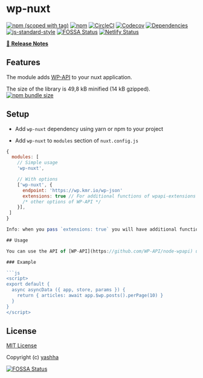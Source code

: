 # wp-nuxt

[![npm (scoped with tag)](https://img.shields.io/npm/v/wp-nuxt.svg?style=flat-square)](https://www.npmjs.com/package/wp-nuxt)
[![npm](https://img.shields.io/npm/dt/wp-nuxt.svg?style=flat-square)](https://www.npmjs.com/package/wp-nuxt)
[![CircleCI](https://img.shields.io/circleci/project/github/yashha/wp-nuxt.svg?style=flat-square)](https://circleci.com/gh/yashha/wp-nuxt)
[![Codecov](https://img.shields.io/codecov/c/github/yashha/wp-nuxt.svg?style=flat-square)](https://codecov.io/gh/yashha/wp-nuxt)
[![Dependencies](https://david-dm.org/yashha/wp-nuxt/status.svg?style=flat-square)](https://david-dm.org/yashha/wp-nuxt)
[![js-standard-style](https://img.shields.io/badge/code_style-standard-brightgreen.svg?style=flat-square)](http://standardjs.com)
[![FOSSA Status](https://app.fossa.io/api/projects/git%2Bgithub.com%2Fyashha%2Fwp-nuxt.svg?type=shield)](https://app.fossa.io/projects/git%2Bgithub.com%2Fyashha%2Fwp-nuxt?ref=badge_shield)
[![Netlify Status](https://api.netlify.com/api/v1/badges/4bb695b5-6b46-4c3f-a866-33aaf727570a/deploy-status)](https://app.netlify.com/sites/wp-nuxt/deploys)

[📖 **Release Notes**](./CHANGELOG.md)

## Features

The module adds [WP-API](https://github.com/WP-API/node-wpapi) to your nuxt application.

The size of the library is 49,8 kB minified (14 kB gzipped). [![npm bundle size](https://img.shields.io/bundlephobia/minzip/wpapi.svg)](https://bundlephobia.com/result?p=wpapi)

## Setup

- Add `wp-nuxt` dependency using yarn or npm to your project

- Add `wp-nuxt` to `modules` section of `nuxt.config.js`

```js
{
  modules: [
    // Simple usage
    'wp-nuxt',

    // With options
    ['wp-nuxt', {
      endpoint: 'https://wp.kmr.io/wp-json'
      extensions: true // For additional functions of wpapi-extensions
      /* other options of WP-API */
    }],
 ]
}

Info: when you pass `extensions: true` you will have additional functions of [wpapi-extensions](https://github.com/yashha/wpapi-extensions) available. For this you also have to install [WUXT Headless WordPress API Extensions](https://wordpress.org/plugins/wuxt-headless-wp-api-extensions/) on your wordpress sever.

## Usage

You can use the API of [WP-API](https://github.com/WP-API/node-wpapi) using the injected 'app.$wp'. (s. example)

### Example

```js
<script>
export default {
  async asyncData ({ app, store, params }) {
    return { articles: await app.$wp.posts().perPage(10) }
  }
}
</script>
```

## License

[MIT License](./LICENSE)

Copyright (c) [yashha](https://github.com/yashha)


[![FOSSA Status](https://app.fossa.io/api/projects/git%2Bgithub.com%2Fyashha%2Fwp-nuxt.svg?type=large)](https://app.fossa.io/projects/git%2Bgithub.com%2Fyashha%2Fwp-nuxt?ref=badge_large)

